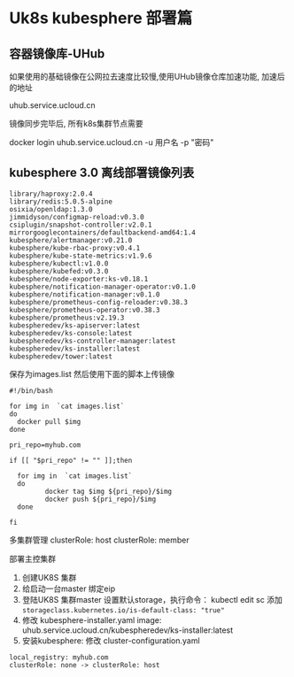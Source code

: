 # Uk8s kubesphere 部署篇

## 容器镜像库-UHub

如果使用的基础镜像在公网拉去速度比较慢,使用UHub镜像仓库加速功能, 加速后的地址

uhub.service.ucloud.cn

镜像同步完毕后, 所有k8s集群节点需要

docker login uhub.service.ucloud.cn -u 用户名 -p "密码"

## kubesphere 3.0 离线部署镜像列表

```
library/haproxy:2.0.4
library/redis:5.0.5-alpine
osixia/openldap:1.3.0
jimmidyson/configmap-reload:v0.3.0
csiplugin/snapshot-controller:v2.0.1
mirrorgooglecontainers/defaultbackend-amd64:1.4
kubesphere/alertmanager:v0.21.0
kubesphere/kube-rbac-proxy:v0.4.1
kubesphere/kube-state-metrics:v1.9.6
kubesphere/kubectl:v1.0.0
kubesphere/kubefed:v0.3.0
kubesphere/node-exporter:ks-v0.18.1
kubesphere/notification-manager-operator:v0.1.0
kubesphere/notification-manager:v0.1.0
kubesphere/prometheus-config-reloader:v0.38.3
kubesphere/prometheus-operator:v0.38.3
kubesphere/prometheus:v2.19.3
kubespheredev/ks-apiserver:latest
kubespheredev/ks-console:latest
kubespheredev/ks-controller-manager:latest
kubespheredev/ks-installer:latest
kubespheredev/tower:latest
```

保存为images.list 然后使用下面的脚本上传镜像


```
#!/bin/bash

for img in  `cat images.list`
do
  docker pull $img
done

pri_repo=myhub.com

if [[ "$pri_repo" != "" ]];then

  for img in  `cat images.list`
  do
         docker tag $img ${pri_repo}/$img
         docker push ${pri_repo}/$img
  done

fi
```

多集群管理
clusterRole: host
clusterRole: member

部署主控集群

1. 创建UK8S 集群
2. 给启动一台master 绑定eip
3. 登陆UK8S 集群master 设置默认storage，执行命令： kubectl edit sc 添加 ` storageclass.kubernetes.io/is-default-class: "true" `
4. 修改 kubesphere-installer.yaml
image: uhub.service.ucloud.cn/kubespheredev/ks-installer:latest
5. 安装kubesphere: 修改 cluster-configuration.yaml
```
local_registry: myhub.com
clusterRole: none -> clusterRole: host
```
